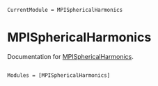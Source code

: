 ```@meta
CurrentModule = MPISphericalHarmonics
```

# MPISphericalHarmonics

Documentation for [MPISphericalHarmonics](https://github.com/MagneticParticleImaging/MPISphericalHarmonics.jl).

```@index
```

```@autodocs
Modules = [MPISphericalHarmonics]
```

